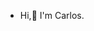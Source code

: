 - Hi,👋 I'm Carlos.




<!---
CarlosGomezO/CarlosGomezO is a ✨ special ✨ repository because its `README.md` (this file) appears on your GitHub profile.
You can click the Preview link to take a look at your changes.
--->

